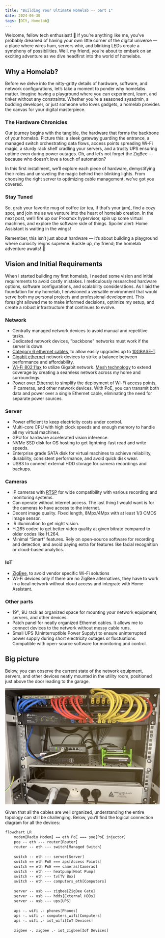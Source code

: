 ```yaml
---
title: "Building Your Ultimate Homelab -- part 1"
date: 2024-06-30
tags: [DIY, Homelab]
---
```


Welcome, fellow tech enthusiast! 🚀 If you’re anything like me, you’ve probably dreamed of having your own little corner of the digital universe — a place where wires hum, servers whir, and blinking LEDs create a symphony of possibilities. Well, my friend, you’re about to embark on an exciting adventure as we dive headfirst into the world of homelabs.

## Why a Homelab?

Before we delve into the nitty-gritty details of hardware, software, and network configurations, let’s take a moment to ponder why homelabs matter. Imagine having a playground where you can experiment, learn, and tinker without any constraints. Whether you’re a seasoned sysadmin, a budding developer, or just someone who loves gadgets, a homelab provides the canvas for your digital masterpiece.

### The Hardware Chronicles

Our journey begins with the tangible, the hardware that forms the backbone of your homelab. Picture this: a sleek gateway guarding the entrance, a managed switch orchestrating data flows, access points spreading Wi-Fi magic, a sturdy rack shelf cradling your servers, and a trusty UPS ensuring uptime even during power outages. Oh, and let’s not forget the ZigBee — because who doesn’t love a touch of automation?

In this first installment, we’ll explore each piece of hardware, demystifying their roles and unraveling the magic behind their blinking lights. From choosing the right server to optimizing cable management, we’ve got you covered.

### Stay Tuned

So, grab your favorite mug of coffee (or tea, if that’s your jam), find a cozy spot, and join me as we venture into the heart of homelab creation. In the next post, we’ll fire up our Proxmox hypervisor, spin up some virtual machines, and explore the software side of things. Spoiler alert: Home Assistant is waiting in the wings!

Remember, this isn’t just about hardware — it’s about building a playground where curiosity reigns supreme. Buckle up, my friend; the homelab adventure awaits! 🌟

## Vision and Initial Requirements

When I started building my first homelab, I needed some vision and initial requirements to avoid costly mistakes. I meticulously researched hardware options, software configurations, and scalability considerations. As I laid the foundation for my homelab, I envisioned a versatile environment that would serve both my personal projects and professional development. This foresight allowed me to make informed decisions, optimize my setup, and create a robust infrastructure that continues to evolve.

### Network

* Centrally managed network devices to avoid manual and repetitive tasks.
* Dedicated network devices, "backbone" networks must work if the server is down.
* [Category 6 ethernet cables](https://en.wikipedia.org/wiki/Category_6_cable), to allow easily upgrades up to [10GBASE-T](https://en.wikipedia.org/wiki/10_Gigabit_Ethernet#10GBASE-T).
* [Gigabit ethernet](https://en.wikipedia.org/wiki/Gigabit_Ethernet#1000BASE-T) network devices to strike a balance between performance and affordability.
* [Wi-Fi 802.11ax](https://en.wikipedia.org/wiki/Wi-Fi_6) to utilize Gigabit network. [Mesh technology](https://en.wikipedia.org/wiki/Wireless_mesh_network) to extend coverage by creating a seamless network across my home and surroundings.
* [Power over Ethernet](https://en.wikipedia.org/wiki/Power_over_Ethernet) to simplify the deployment of Wi-Fi access points, IP cameras, and other network devices. With PoE, you can transmit both data and power over a single Ethernet cable, eliminating the need for separate power sources.

### Server

* Power efficient to keep electricity costs under control.
* Multi-core CPU with high clock speeds and enough memory to handle all my virtual machines.
* GPU for hardware accelerated vision inference.
* NVMe SSD disk for OS hosting to get lightning-fast read and write speeds.
* Enterprise grade SATA disk for virtual machines to achieve reliability, durability, consistent performance, and avoid quick disk wear.
* USB3 to connect external HDD storage for camera recordings and backups.

### Cameras

* IP cameras with [RTSP](https://en.wikipedia.org/wiki/Real-Time_Streaming_Protocol) for wide compatibility with various recording and monitoring systems.
* Can operate without internet access. The last thing I would want is for the cameras to have access to the internet.
* Decent image quality. Fixed length, 8Mpx/4Mpx with at least 1/3 CMOS image sensor.
* IR illumination to get night vision.
* H.265 codec to get better video quality at given bitrate compared to older codes like H.264.
* Minimal “Smart” features. Rely on open-source software for recording and detection, and avoid paying extra for features like facial recognition or cloud-based analytics.

### IoT

* [ZigBee](https://en.wikipedia.org/wiki/Zigbee), to avoid vendor specific Wi-Fi solutions
* Wi-Fi devices only if there are no ZigBee alternatives, they have to work in a local network without cloud access and integrate with Home Assistant.

### Other parts

* 19'', 9U rack as organized space for mounting your network equipment, servers, and other devices.
* Patch panel for neatly organized Ethernet cables. It allows me to connect devices to the network without messy cable runs.
* Small UPS (Uninterruptible Power Supply) to ensure uninterrupted power supply during short electricity outages or fluctuations. Compatible with open-source software for monitoring and control.

## Big picture

Below, you can observe the current state of the network equipment, servers, and other devices neatly mounted in the utility room, positioned just above the door leading to the garage.

![Rack](/assets/images/2024-06-30-homlab-hardware/rack.jpg)

Given that all the cables are well organized, understanding the entire topology can still be challenging. Below, you’ll find the logical connection diagram for all the devices:

```mermaid
flowchart LR
    modem[Radio Modem] == eth PoE === poe[PoE injector]
    poe -- eth --- router[Router]
    router -- eth --- switch[Managed Switch]

    switch -- eth --- server[Server]
    switch == eth PoE === aps[Access Points]
    switch == eth PoE === cameras[Cameras]
    switch -- eth --- heatpump[Heat Pump]
    switch -- eth --- tv[TV Box]
    switch -- eth --- computers_eth[Computers]

    server -- usb --- zigbee[ZigBee Gate]
    server -- usb --- hdds[External HDDs]
    server -- usb --- ups[UPS]

    aps -. wifi .- phones[Phones]
    aps -. wifi .- computers_wifi[Computers]
    aps -. wifi .- iot_wifi[IoT Devices]

    zigbee -. zigbee .- iot_zigbee[IoT Devices]
```
